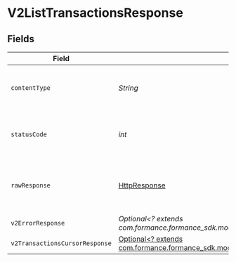 # V2ListTransactionsResponse


## Fields

| Field                                                                                                                                           | Type                                                                                                                                            | Required                                                                                                                                        | Description                                                                                                                                     |
| ----------------------------------------------------------------------------------------------------------------------------------------------- | ----------------------------------------------------------------------------------------------------------------------------------------------- | ----------------------------------------------------------------------------------------------------------------------------------------------- | ----------------------------------------------------------------------------------------------------------------------------------------------- |
| `contentType`                                                                                                                                   | *String*                                                                                                                                        | :heavy_check_mark:                                                                                                                              | HTTP response content type for this operation                                                                                                   |
| `statusCode`                                                                                                                                    | *int*                                                                                                                                           | :heavy_check_mark:                                                                                                                              | HTTP response status code for this operation                                                                                                    |
| `rawResponse`                                                                                                                                   | [HttpResponse<InputStream>](https://docs.oracle.com/en/java/javase/11/docs/api/java.net.http/java/net/http/HttpResponse.html)                   | :heavy_check_mark:                                                                                                                              | Raw HTTP response; suitable for custom response parsing                                                                                         |
| `v2ErrorResponse`                                                                                                                               | *Optional<? extends com.formance.formance_sdk.models.errors.V2ErrorResponse>*                                                                   | :heavy_minus_sign:                                                                                                                              | Error                                                                                                                                           |
| `v2TransactionsCursorResponse`                                                                                                                  | [Optional<? extends com.formance.formance_sdk.models.shared.V2TransactionsCursorResponse>](../../models/shared/V2TransactionsCursorResponse.md) | :heavy_minus_sign:                                                                                                                              | OK                                                                                                                                              |